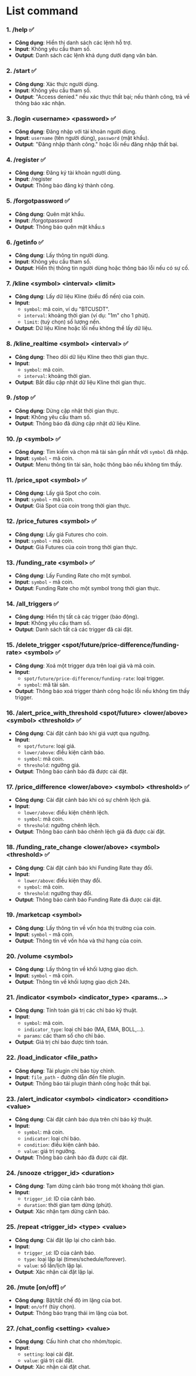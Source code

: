 # List command

### 1. **/help** ✅
   - **Công dụng**: Hiển thị danh sách các lệnh hỗ trợ.
   - **Input**: Không yêu cầu tham số.
   - **Output**: Danh sách các lệnh khả dụng dưới dạng văn bản.

### 2. **/start** ✅
   - **Công dụng**: Xác thực người dùng.
   - **Input**: Không yêu cầu tham số.
   - **Output**: "Access denied." nếu xác thực thất bại; nếu thành công, trả về thông báo xác nhận.

### 3. **/login &lt;username&gt; &lt;password&gt;** ✅   
   - **Công dụng**: Đăng nhập với tài khoản người dùng.
   - **Input**: `username` (tên người dùng), `password` (mật khẩu).
   - **Output**: "Đăng nhập thành công." hoặc lỗi nếu đăng nhập thất bại.

### 4. **/register** ✅
   - **Công dụng**: Đăng ký tài khoản người dùng.
   - **Input**: /register <email> <name> <username> <password>
   - **Output**: Thông báo đăng ký thành công.

### 5. **/forgotpassword** ✅
   - **Công dụng**: Quên mật khẩu.
   - **Input**: /forgotpassword <username>
   - **Output**: Thông báo quên mật khẩu.s

### 6. **/getinfo** ✅
   - **Công dụng**: Lấy thông tin người dùng.
   - **Input**: Không yêu cầu tham số.
   - **Output**: Hiển thị thông tin người dùng hoặc thông báo lỗi nếu có sự cố.

### 7. **/kline &lt;symbol&gt; &lt;interval&gt; &lt;limit&gt;** 
   - **Công dụng**: Lấy dữ liệu Kline (biểu đồ nến) của coin.
   - **Input**:
     - `symbol`: mã coin, ví dụ "BTCUSDT".
     - `interval`: khoảng thời gian (ví dụ: "1m" cho 1 phút).
     - `limit`: (tuỳ chọn) số lượng nến.
   - **Output**: Dữ liệu Kline hoặc lỗi nếu không thể lấy dữ liệu.

### 8. **/kline_realtime &lt;symbol&gt; &lt;interval&gt;** ✅
   - **Công dụng**: Theo dõi dữ liệu Kline theo thời gian thực.
   - **Input**:
     - `symbol`: mã coin.
     - `interval`: khoảng thời gian.
   - **Output**: Bắt đầu cập nhật dữ liệu Kline thời gian thực.

### 9. **/stop** ✅
   - **Công dụng**: Dừng cập nhật thời gian thực.
   - **Input**: Không yêu cầu tham số.
   - **Output**: Thông báo đã dừng cập nhật dữ liệu Kline.

### 10. **/p &lt;symbol&gt;** ✅
   - **Công dụng**: Tìm kiếm và chọn mã tài sản gần nhất với `symbol` đã nhập.
   - **Input**: `symbol` - mã coin.
   - **Output**: Menu thông tin tài sản, hoặc thông báo nếu không tìm thấy.

### 11. **/price_spot &lt;symbol&gt;** ✅
   - **Công dụng**: Lấy giá Spot cho coin.
   - **Input**: `symbol` - mã coin.
   - **Output**: Giá Spot của coin trong thời gian thực.

### 12. **/price_futures &lt;symbol&gt;** ✅
   - **Công dụng**: Lấy giá Futures cho coin.
   - **Input**: `symbol` - mã coin.
   - **Output**: Giá Futures của coin trong thời gian thực.

### 13. **/funding_rate &lt;symbol&gt;** ✅
   - **Công dụng**: Lấy Funding Rate cho một symbol.
   - **Input**: `symbol` - mã coin.
   - **Output**: Funding Rate cho một symbol trong thời gian thực.

### 14. **/all_triggers** ✅
   - **Công dụng**: Hiển thị tất cả các trigger (báo động).
   - **Input**: Không yêu cầu tham số.
   - **Output**: Danh sách tất cả các trigger đã cài đặt.

### 15. **/delete_trigger &lt;spot/future/price-difference/funding-rate&gt; &lt;symbol&gt;** ✅
   - **Công dụng**: Xoá một trigger dựa trên loại giá và mã coin.
   - **Input**:
     - `spot/future/price-difference/funding-rate`: loại trigger.
     - `symbol`: mã tài sản.
   - **Output**: Thông báo xoá trigger thành công hoặc lỗi nếu không tìm thấy trigger.

### 16. **/alert_price_with_threshold &lt;spot/future&gt; &lt;lower/above&gt; &lt;symbol&gt; &lt;threshold&gt;** ✅
   - **Công dụng**: Cài đặt cảnh báo khi giá vượt qua ngưỡng.
   - **Input**:
     - `spot/future`: loại giá.
     - `lower/above`: điều kiện cảnh báo.
     - `symbol`: mã coin.
     - `threshold`: ngưỡng giá.
   - **Output**: Thông báo cảnh báo đã được cài đặt.

### 17. **/price_difference &lt;lower/above&gt; &lt;symbol&gt; &lt;threshold&gt;** ✅
   - **Công dụng**: Cài đặt cảnh báo khi có sự chênh lệch giá.
   - **Input**:
     - `lower/above`: điều kiện chênh lệch.
     - `symbol`: mã coin.
     - `threshold`: ngưỡng chênh lệch.
   - **Output**: Thông báo cảnh báo chênh lệch giá đã được cài đặt.

### 18. **/funding_rate_change &lt;lower/above&gt; &lt;symbol&gt; &lt;threshold&gt;** ✅
   - **Công dụng**: Cài đặt cảnh báo khi Funding Rate thay đổi.
   - **Input**:
     - `lower/above`: điều kiện thay đổi.
     - `symbol`: mã coin.
     - `threshold`: ngưỡng thay đổi.
   - **Output**: Thông báo cảnh báo Funding Rate đã được cài đặt.

### 19. **/marketcap &lt;symbol&gt;**
   - **Công dụng**: Lấy thông tin về vốn hóa thị trường của coin.
   - **Input**: `symbol` - mã coin.
   - **Output**: Thông tin về vốn hóa và thứ hạng của coin.

### 20. **/volume &lt;symbol&gt;**
   - **Công dụng**: Lấy thông tin về khối lượng giao dịch.
   - **Input**: `symbol` - mã coin.
   - **Output**: Thông tin về khối lượng giao dịch 24h.

### 21. **/indicator &lt;symbol&gt; &lt;indicator_type&gt; &lt;params...&gt;**
   - **Công dụng**: Tính toán giá trị các chỉ báo kỹ thuật.
   - **Input**:
     - `symbol`: mã coin.
     - `indicator_type`: loại chỉ báo (MA, EMA, BOLL,...).
     - `params`: các tham số cho chỉ báo.
   - **Output**: Giá trị chỉ báo được tính toán.

### 22. **/load_indicator &lt;file_path&gt;**
   - **Công dụng**: Tải plugin chỉ báo tùy chỉnh.
   - **Input**: `file_path` - đường dẫn đến file plugin.
   - **Output**: Thông báo tải plugin thành công hoặc thất bại.

### 23. **/alert_indicator &lt;symbol&gt; &lt;indicator&gt; &lt;condition&gt; &lt;value&gt;**
   - **Công dụng**: Cài đặt cảnh báo dựa trên chỉ báo kỹ thuật.
   - **Input**:
     - `symbol`: mã coin.
     - `indicator`: loại chỉ báo.
     - `condition`: điều kiện cảnh báo.
     - `value`: giá trị ngưỡng.
   - **Output**: Thông báo cảnh báo đã được cài đặt.

### 24. **/snooze &lt;trigger_id&gt; &lt;duration&gt;**
   - **Công dụng**: Tạm dừng cảnh báo trong một khoảng thời gian.
   - **Input**:
     - `trigger_id`: ID của cảnh báo.
     - `duration`: thời gian tạm dừng (phút).
   - **Output**: Xác nhận tạm dừng cảnh báo.

### 25. **/repeat &lt;trigger_id&gt; &lt;type&gt; &lt;value&gt;**
   - **Công dụng**: Cài đặt lặp lại cho cảnh báo.
   - **Input**:
     - `trigger_id`: ID của cảnh báo.
     - `type`: loại lặp lại (times/schedule/forever).
     - `value`: số lần/lịch lặp lại.
   - **Output**: Xác nhận cài đặt lặp lại.

### 26. **/mute [on/off]** ✅
   - **Công dụng**: Bật/tắt chế độ im lặng của bot.
   - **Input**: `on/off` (tùy chọn).
   - **Output**: Thông báo trạng thái im lặng của bot.

### 27. **/chat_config &lt;setting&gt; &lt;value&gt;**
   - **Công dụng**: Cấu hình chat cho nhóm/topic.
   - **Input**:
     - `setting`: loại cài đặt.
     - `value`: giá trị cài đặt.
   - **Output**: Xác nhận cài đặt chat.

